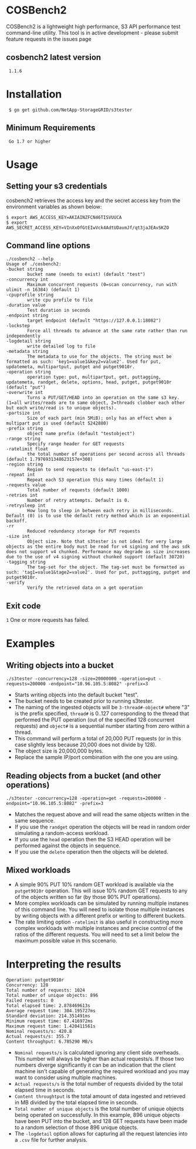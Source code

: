 # COSBench2


COSBench2 is a lightweight high performance, S3 API performance test command-line utility. 
This tool is in active development - please submit feature requests in the issues page


## cosbench2 latest version

	 1.1.6

# Installation

     $ go get github.com/NetApp-StorageGRID/s3tester
## Minimum Requirements
	
	 Go 1.7 or higher

# Usage

## Setting your s3 credentials

cosbench2 retrieves the access key and the secret access key from the environment variables as shown below:

    $ export AWS_ACCESS_KEY=AKIAINZFCN46TISVUUCA
    $ export AWS_SECRET_ACCESS_KEY=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

## Command line options

	./cosbench2 --help
	Usage of ./cosbench2:
  	-bucket string
        	bucket name (needs to exist) (default "test")
  	-concurrency int
        	Maximum concurrent requests (0=scan concurrency, run with ulimit -n 16384) (default 1)
  	-cpuprofile string
        	write cpu profile to file
  	-duration value
        	Test duration in seconds
  	-endpoint string
        	target endpoint (default "https://127.0.0.1:18082")
  	-lockstep
        	Force all threads to advance at the same rate rather than run independently
  	-logdetail string
        	write detailed log to file
  	-metadata string
        	The metadata to use for the objects. The string must be formatted as such: 'key1=value1&key2=value2'. Used for put, updatemeta, multipartput, putget and putget9010r.
  	-operation string
        	operation type: put, multipartput, get, puttagging, updatemeta, randget, delete, options, head, putget, putget9010r (default "put")
  	-overwrite int
        	Turns a PUT/GET/HEAD into an operation on the same s3 key. (1=all writes/reads are to same object, 2=threads clobber each other but each write/read is to unique objects).
  	-partsize int
        	Size of each part (min 5MiB); only has an effect when a multipart put is used (default 5242880)
  	-prefix string
        	object name prefix (default "testobject")
  	-range string
        	Specify range header for GET requests
  	-ratelimit float
        	the total number of operations per second across all threads (default 1.7976931348623157e+308)
  	-region string
        	Region to send requests to (default "us-east-1")
  	-repeat int
        	Repeat each S3 operation this many times (default 1)
  	-requests value
        	Total number of requests (default 1000)
  	-retries int
        	Number of retry attempts. Default is 0.
  	-retrysleep int
        	How long to sleep in between each retry in milliseconds. Default (0) is to use the default retry method which is an exponential backoff.
  	-rr
        	Reduced redundancy storage for PUT requests
  	-size int
        	Object size. Note that s3tester is not ideal for very large objects as the entire body must be read for v4 signing and the aws sdk does not support v4 chunked. Performance may degrade as size increases due to the use of v4 signing without chunked support (default 30720)
  	-tagging string
        	The tag-set for the object. The tag-set must be formatted as such: 'tag1=value1&tage2=value2'. Used for put, puttagging, putget and putget9010r.
  	-verify
        	Verify the retrieved data on a get operation 

## Exit code
`1` One or more requests has failed.

# Examples

## Writing objects into a bucket

    ./s3tester -concurrency=128 -size=20000000 -operation=put -requests=200000 -endpoint="10.96.105.5:8082" -prefix=3

- Starts writing objects into the default bucket "test".
- The bucket needs to be created prior to running s3tester.
- The naming of the ingested objects will be `3-thread#-object#` where "3" is the prefix specified, `thread#` is 0..127 corresponding to the thread that performed the PUT operation (out of the specified 128 concurrent requests) and `object#` is a sequential number starting from zero within a thread.
- This command will perform a total of 20,000 PUT requests (or in this case slightly less because 20,000 does not divide by 128).
- The object size is 20,000,000 bytes.
- Replace the sample IP/port combination with the one you are using.

## Reading objects from a bucket (and other operations)
    ./s3tester -concurrency=128 -operation=get -requests=200000 -endpoint="10.96.105.5:8082" -prefix=3

- Matches the request above and will read the same objects written in the same sequence.
- If you use the `randget` operation the objects will be read in random order simulating a random-access workload.
- If you use the `head` operation then the S3 HEAD operation will be performed against the objects in sequence.
- If you use the `delete` operation then the objects will be deleted.

## Mixed workloads
- A simple 90% PUT 10% random GET workload is available via the `putget9010r` operation.  This will issue 10% random GET requests to any of the objects written so far (by those 90% PUT operations).
- More complex workloads can be simulated by running multiple instanes of this command line.  You will need to isolate those multiple instances by writing objects with a different prefix or writing to different buckets.
- The rate limiting option `-ratelimit` is also useful in constructing more complex workloads with multiple instances and precise control of the ratios of the different requests.  You will need to set a limit below the maximum possible value in this sccenario.

# Interpreting the results
	Operation: putget9010r
	Concurrency: 128
	Total number of requests: 1024
	Total number of unique objects: 896
	Failed requests: 0
	Total elapsed time: 2.878469613s
	Average request time: 304.195727ms
	Standard deviation: 214.351491ms
	Minimum request time: 67.416972ms
	Maximum request time: 1.420411561s
	Nominal requests/s: 420.8
	Actual requests/s: 355.7
	Content throughput: 6.785290 MB/s


- `Nominal requests/s` is calculated ignoring any client side overheads.  This number will always be higher than actual requests/s.  If those two numbers diverge significantly it can be an indication that the client machine isn't capable of generating the required workload and you may want to consider using multiple machines.
- `Actual requests/s` is the total number of requests divided by the total elapsed time in seconds.
- `Content throughtput` is the total amount of data ingested and retrieved in MB divided by the total elapsed time in seconds.
- `Total number of unique objects` is the total number of unique objects being operated on successfully. In this example, 896 unique objects have been PUT into the bucket, and 128 GET requests have been made to a random selection of those 896 unique objects.
- The `-logdetail` option allows for capturing all the request latencies into a `.csv` file for further analysis.
